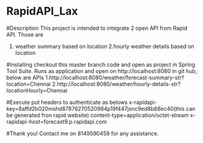 # RapidAPI_Lax
#Description
This project is intended to integrate 2 open API from Rapid API. Those are
  1. weather summary based on location
  2.hourly weather details based on location
 
 #Installing
  checkout this master branch code and open as project in Spring Tool Suite. Runs as application and 
  open on http://localhost:8080 in git hub, below are APIs
  1.http://localhost:8080/weather/forecast-summary-str?location=Chennai
  2.http://localhost:8080/weather/hourly-details-str?locationHourly=Chennai
  
  #Execute
  put headers to authenticate as belows
    x-rapidapi-key=8affd2b020mshd87876270520984p19f447jsnc9ed8b88ec40(this can be generated fron rapid website)
    content-type=application/octet-stream
    x-rapidapi-host=forecast9.p.rapidapi.com
   
  #Thank you! Contact me on 8149590459 for any assistance.
